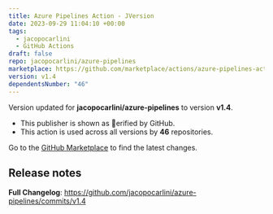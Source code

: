 ```yaml
---
title: Azure Pipelines Action - JVersion
date: 2023-09-29 11:04:10 +00:00
tags:
  - jacopocarlini
  - GitHub Actions
draft: false
repo: jacopocarlini/azure-pipelines
marketplace: https://github.com/marketplace/actions/azure-pipelines-action-jversion
version: v1.4
dependentsNumber: "46"
---
```



Version updated for **jacopocarlini/azure-pipelines** to version **v1.4**.
- This publisher is shown as erified by GitHub.
- This action is used across all versions by **46** repositories.

Go to the [GitHub Marketplace](https://github.com/marketplace/actions/azure-pipelines-action-jversion) to find the latest changes.

## Release notes

**Full Changelog**: https://github.com/jacopocarlini/azure-pipelines/commits/v1.4
